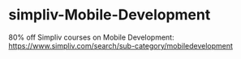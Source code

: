 # simpliv-Mobile-Development
80% off Simpliv courses on Mobile Development: https://www.simpliv.com/search/sub-category/mobiledevelopment
